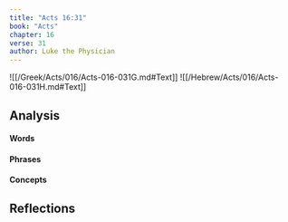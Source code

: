 ```yaml
---
title: "Acts 16:31"
book: "Acts"
chapter: 16
verse: 31
author: Luke the Physician
---
```

![[/Greek/Acts/016/Acts-016-031G.md#Text]]
![[/Hebrew/Acts/016/Acts-016-031H.md#Text]]

## Analysis

#### Words

#### Phrases

#### Concepts

## Reflections
